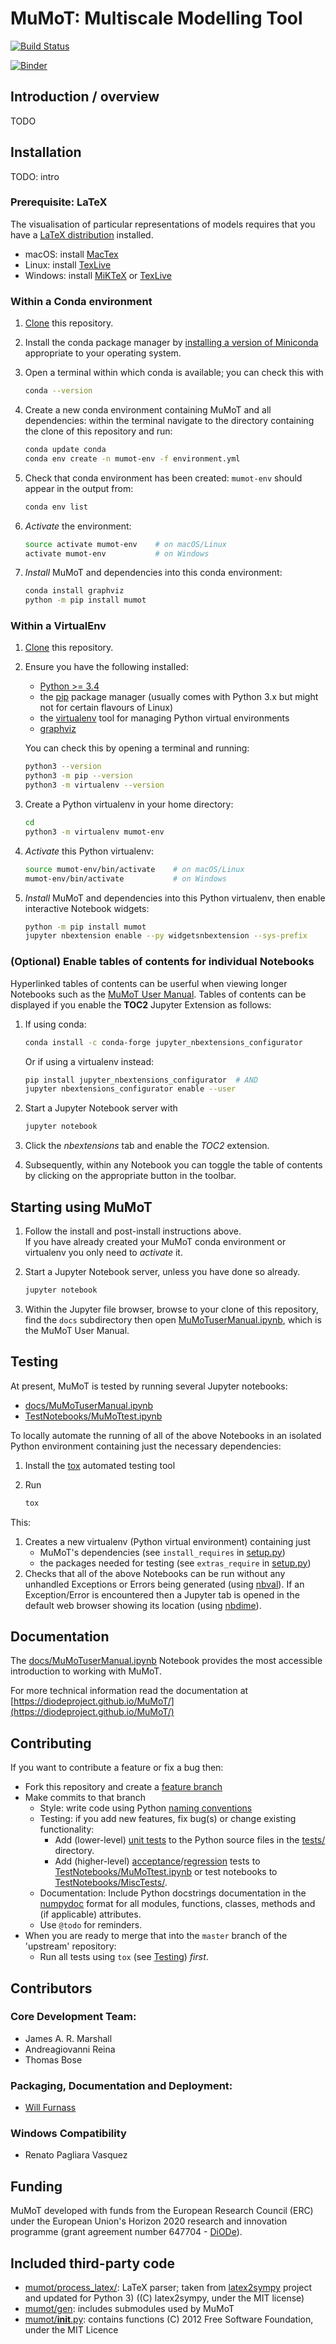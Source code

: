 # MuMoT: Multiscale Modelling Tool

[![Build Status](https://travis-ci.com/DiODeProject/MuMoT.svg?token=6zhMFY3Y4Ems6GzwEDLn&branch=master)](https://travis-ci.com/DiODeProject/MuMoT)

[![Binder](https://mybinder.org/badge.svg)](https://mybinder.org/v2/gh/DiODeProject/MuMoT/master?filepath=docs%2FMuMoTuserManual.ipynb)

## Introduction / overview

TODO

## Installation

TODO: intro

### Prerequisite: LaTeX

The visualisation of particular representations of models requires that you have a [LaTeX distribution](https://www.latex-project.org/get/) installed.

* macOS: install [MacTex](http://www.tug.org/mactex/)
* Linux: install [TexLive](http://www.tug.org/texlive)
* Windows: install [MiKTeX](http://miktex.org/) or [TexLive](http://www.tug.org/texlive)

### Within a Conda environment

 1. [Clone](https://help.github.com/articles/cloning-a-repository/) this repository.
 1. Install the conda package manager by [installing a version of Miniconda](https://conda.io/miniconda.html) appropriate to your operating system.
 1. Open a terminal within which conda is available; you can check this with 
 
    ```sh
    conda --version
    ```
 
 1. Create a new conda environment containing MuMoT and all dependencies: within the terminal navigate to the directory containing the clone of this repository and run:
 
    ```sh
    conda update conda
    conda env create -n mumot-env -f environment.yml
    ```

 1. Check that conda environment has been created: `mumot-env` should appear in the output from:
 
    ```sh
    conda env list
    ```

 1. *Activate* the environment:
 
    ```sh
    source activate mumot-env    # on macOS/Linux
    activate mumot-env           # on Windows
    ```

 1. *Install* MuMoT and dependencies into this conda environment:

    ```sh
    conda install graphviz
    python -m pip install mumot
    ```

### Within a VirtualEnv

 1. [Clone](https://help.github.com/articles/cloning-a-repository/) this repository.
 1. Ensure you have the following installed:

     * [Python >= 3.4](https://www.python.org/downloads/)
     * the [pip](https://pip.pypa.io/en/stable/installing/) package manager (usually comes with Python 3.x but might not for certain flavours of Linux)
     * the [virtualenv](https://virtualenv.pypa.io/en/stable/) tool for managing Python virtual environments
     * [graphviz](https://graphviz.gitlab.io/download/)

    You can check this by opening a terminal and running:

    ```sh
    python3 --version
    python3 -m pip --version
    python3 -m virtualenv --version
    ```

 1. Create a Python virtualenv in your home directory:

    ```sh
    cd 
    python3 -m virtualenv mumot-env
    ```

 1. *Activate* this Python virtualenv:

    ```sh
    source mumot-env/bin/activate    # on macOS/Linux
    mumot-env/bin/activate           # on Windows
    ```

 1. *Install* MuMoT and dependencies into this Python virtualenv, then enable interactive Notebook widgets:

    ```sh
    python -m pip install mumot
    jupyter nbextension enable --py widgetsnbextension --sys-prefix
    ```

### (Optional) Enable tables of contents for individual Notebooks

Hyperlinked tables of contents can be userful when viewing longer Notebooks such as the [MuMoT User Manual](docs/MuMoTuserManual.ipynb).
Tables of contents can be displayed if you enable the **TOC2** Jupyter Extension as follows:

 1. If using conda:

    ```sh
    conda install -c conda-forge jupyter_nbextensions_configurator
    ```

    Or if using a virtualenv instead:

    ```sh
    pip install jupyter_nbextensions_configurator  # AND 
    jupyter nbextensions_configurator enable --user
    ```
    
 1. Start a Jupyter Notebook server with

    ```sh
    jupyter notebook
    ```
    
 1. Click the *nbextensions* tab and enable the *TOC2* extension.
 1. Subsequently, within any Notebook you can toggle the table of contents by clicking on the appropriate button in the toolbar.

## Starting using MuMoT

 1. Follow the install and post-install instructions above.  
    If you have already created your MuMoT conda environment or virtualenv you only need to *activate* it.
 1. Start a Jupyter Notebook server, unless you have done so already.

    ```sh
    jupyter notebook
    ```

 1. Within the Jupyter file browser, 
    browse to your clone of this repository, 
    find the `docs` subdirectory then 
    open [MuMoTuserManual.ipynb](docs/MuMoTuserManual.ipynb), which is the MuMoT User Manual.

## Testing

At present, MuMoT is tested by running several Jupyter notebooks:

* [docs/MuMoTuserManual.ipynb](docs/MuMoTuserManual.ipynb)
* [TestNotebooks/MuMoTtest.ipynb](TestNotebooks/MuMoTtest.ipynb)
<!-- * Further test notebooks in [TestNotebooks/MiscTests/](TestNotebooks/MiscTests) -->

To locally automate the running of all of the above Notebooks in an isolated Python environment containing just the necessary dependencies:

 1. Install the [tox](https://tox.readthedocs.io/en/latest/) automated testing tool
 2. Run 

    ```sh
    tox
    ```

This:
 
 1. Creates a new virtualenv (Python virtual environment) containing just 
      * MuMoT's dependencies  (see `install_requires` in [setup.py](setup.py))
      * the packages needed for testing (see `extras_require` in [setup.py](setup.py))
 1. Checks that all of the above Notebooks can be run without any unhandled Exceptions or Errors being generated 
    (using [nbval](https://github.com/computationalmodelling/nbval)).
    If an Exception/Error is encountered then a Jupyter tab is opened in the default web browser showing its location 
    (using [nbdime](https://nbdime.readthedocs.io/en/stable/)).

<!--1. Checks that the [docs/MuMoTuserManual.ipynb](docs/MuMoTuserManual.ipynb) and [TestNotebooks/MuMoTtest.ipynb](TestNotebooks/MuMoTtest.ipynb) Notebooks 
    generate the same output cell content as is saved in the Notebook files when re-run 
    (again, using [nbval](https://github.com/computationalmodelling/nbval)).
    If a discrepency is encountered then a Jupyter tab is opened in the default web browser showing details 
    (again, using [nbdime](https://nbdime.readthedocs.io/en/stable/)).-->
    
## Documentation

The [docs/MuMoTuserManual.ipynb](docs/MuMoTuserManual.ipynb) Notebook provides the most accessible introduction to working with MuMoT.

For more technical information read the documentation at [https://diodeproject.github.io/MuMoT/](https://diodeproject.github.io/MuMoT/)

## Contributing

If you want to contribute a feature or fix a bug then:

* Fork this repository and create a [feature branch](https://www.atlassian.com/git/tutorials/comparing-workflows/feature-branch-workflow)
* Make commits to that branch
    * Style: write code using Python [naming conventions](https://www.python.org/dev/peps/pep-0008/#naming-conventions)
    * Testing: if you add new features, fix bug(s) or change existing functionality:
        * Add (lower-level) [unit tests](https://en.wikipedia.org/wiki/Unit_testing) to the Python source files in the [tests/](tests/) directory.
        * Add (higher-level) [acceptance](https://en.wikipedia.org/wiki/Acceptance_testing)/[regression](https://en.wikipedia.org/wiki/Regression_testing) tests to 
          [TestNotebooks/MuMoTtest.ipynb](TestNotebooks/MuMoTtest.ipynb) or test notebooks to [TestNotebooks/MiscTests/](TestNotebooks/MiscTests). 
    * Documentation: Include Python docstrings documentation in the [numpydoc](http://numpydoc.readthedocs.io/en/latest/format.html) format 
      for all modules, functions, classes, methods and (if applicable) attributes.
    * Use `@todo` for reminders.
* When you are ready to merge that into the `master` branch of the 'upstream' repository:
    * Run all tests using `tox` (see [Testing](#testing)) *first*.


## Contributors

### Core Development Team:

* James A. R. Marshall
* Andreagiovanni Reina
* Thomas Bose

### Packaging, Documentation and Deployment:

* [Will Furnass](http://learningpatterns.me)

### Windows Compatibility

* Renato Pagliara Vasquez

## Funding

MuMoT developed with funds from the European Research Council (ERC) under the European Union's Horizon 2020 research and innovation programme (grant agreement number 647704 - [DiODe](http://diode.group.shef.ac.uk)).

## Included third-party code

* [mumot/process_latex/](mumot/process_latex): LaTeX parser; taken from [latex2sympy](https://github.com/augustt198/latex2sympy) project and updated for Python 3) ((C) latex2sympy, under the MIT license)
* [mumot/gen](mumot/gen): includes submodules used by MuMoT
* [mumot/__init__.py](mumot/__init__.py): contains functions (C) 2012 Free Software Foundation, under the MIT Licence
